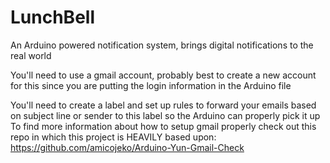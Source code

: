 # LunchBell
An Arduino powered notification system, brings digital notifications to the real world

You'll need to use a gmail account, probably best to create a new account for this since you are putting the login information in the Arduino file

You'll need to create a label and set up rules to forward your emails based on subject line or sender to this label so the Arduino can properly pick it up
To find more information about how to setup gmail properly check out this repo in which this project is HEAVILY based upon: https://github.com/amicojeko/Arduino-Yun-Gmail-Check

